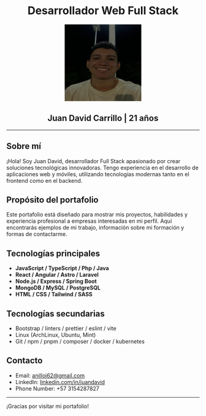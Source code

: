 <div align="center">
 <h1>Desarrollador Web Full Stack</h1>
  <img src="public/me.jpg" alt="Juan David Carrillo" width="200" height="200">
  <h2>Juan David Carrillo | 21 años</h2>
</div>

---

## Sobre mí

¡Hola! Soy Juan David, desarrollador Full Stack apasionado por crear soluciones tecnológicas innovadoras. Tengo experiencia en el desarrollo de aplicaciones web y móviles, utilizando tecnologías modernas tanto en el frontend como en el backend.

## Propósito del portafolio

Este portafolio está diseñado para mostrar mis proyectos, habilidades y experiencia profesional a empresas interesadas en mi perfil. Aquí encontrarás ejemplos de mi trabajo, información sobre mi formación y formas de contactarme.

## Tecnologías principales

- **JavaScript / TypeScript / Php / Java**
- **React / Angular / Astro / Laravel**
- **Node.js / Express / Spring Boot**
- **MongoDB / MySQL / PostgreSQL**
- **HTML / CSS / Tailwind / SASS**

## Tecnologías secundarias

- Bootstrap / linters / prettier / eslint / vite
- Linux (ArchLinux, Ubuntu, Mint)
- Git / npm / pnpm / composer / docker / kubernetes

## Contacto

- Email: anilloj62@gmail.com
- LinkedIn: [linkedin.com/in/juandavid](https://www.linkedin.com/in/juan-david-carrillo-anillo-226747263/)
- Phone Number: +57 3154287827

---

¡Gracias por visitar mi portafolio!
